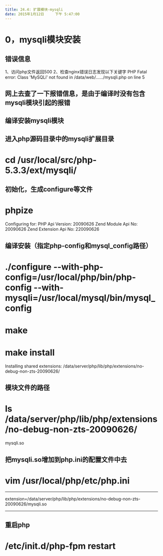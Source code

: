 ```yaml
---
title: 24.4: 扩展模块-mysqli
date: 2015年1月12日	 下午 5:47:00
---
```

 
0，mysqli模块安装
======================================
## 错误信息
1、访问php文件返回500
2、检查nginx错误日志发现以下关键字
PHP Fatal error:  Class 'MySQLi' not found in /data/web/....../mysqli.php on line 5
## 网上去查了一下报错信息，是由于编译时没有包含mysqli模块引起的报错
 
 
## 编译安装mysqli模块
## 进入php源码目录中的mysqli扩展目录
# cd /usr/local/src/php-5.3.3/ext/mysqli/
 
## 初始化，生成configure等文件
# phpize 
Configuring for:
PHP Api Version:         20090626
Zend Module Api No:      20090626
Zend Extension Api No:   220090626

## 编译安装（指定php-config和mysql_config路径）
# ./configure --with-php-config=/usr/local/php/bin/php-config --with-mysqli=/usr/local/mysql/bin/mysql_config
# make
# make install
Installing shared extensions:     /data/server/php/lib/php/extensions/no-debug-non-zts-20090626/
## 模块文件的路径
 
# ls /data/server/php/lib/php/extensions/no-debug-non-zts-20090626/
mysqli.so
 
## 把mysqli.so增加到php.ini的配置文件中去
# vim /usr/local/php/etc/php.ini
******************************
extension=/data/server/php/lib/php/extensions/no-debug-non-zts-20090626/mysqli.so
******************************
 
## 重启php
# /etc/init.d/php-fpm restart  
